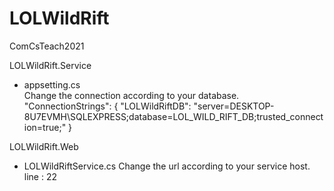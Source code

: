 # LOLWildRift
ComCsTeach2021


LOLWildRift.Service
 - appsetting.cs  
   Change the connection according to your database.
   "ConnectionStrings": {
    "LOLWildRiftDB": "server=DESKTOP-8U7EVMH\\SQLEXPRESS;database=LOL_WILD_RIFT_DB;trusted_connection=true;"
  }
  
LOLWildRift.Web
 - LOLWildRiftService.cs
   Change the url according to your service host.
   line : 22
